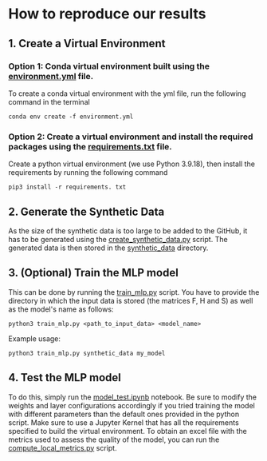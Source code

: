 # How to reproduce our results

## 1. Create a Virtual Environment 
### Option 1: Conda virtual environment built using the [environment.yml](environment.yml) file.
To create a conda virtual environment with the yml file, run the following command in the terminal 
```
conda env create -f environment.yml
```
### Option 2: Create a virtual environment and install the required packages using the [requirements.txt](requirements.txt) file. 
Create a python virtual environment (we use Python 3.9.18), then install the requirements by running the following command 
```
pip3 install -r requirements. txt
```

## 2. Generate the Synthetic Data
As the size of the synthetic data is too large to be added to the GitHub, it has to be generated using the [create_synthetic_data.py](create_synthetic_data.py) script. The generated data is then stored in the [synthetic_data](synthetic_data) directory. 

## 3. (Optional) Train the MLP model
This can be done by running the [train_mlp.py](train_mlp.py) script. You have to provide the directory in which the input data is stored (the matrices F, H and S) as well as the model's name as follows: 
```
python3 train_mlp.py <path_to_input_data> <model_name>
```
Example usage: 
```
python3 train_mlp.py synthetic_data my_model
```


## 4. Test the MLP model
To do this, simply run the [model_test.ipynb](model_test.ipynb) notebook. Be sure to modify the weights and layer configurations accordingly if you tried training the model with different parameters than the default ones provided in the python script. Make sure to use a Jupyter Kernel that has all the requirements specified to build the virtual environment. 
To obtain an excel file with the metrics used to assess the quality of the model, you can run the [compute_local_metrics.py](compute_local_metrics.py) script. 